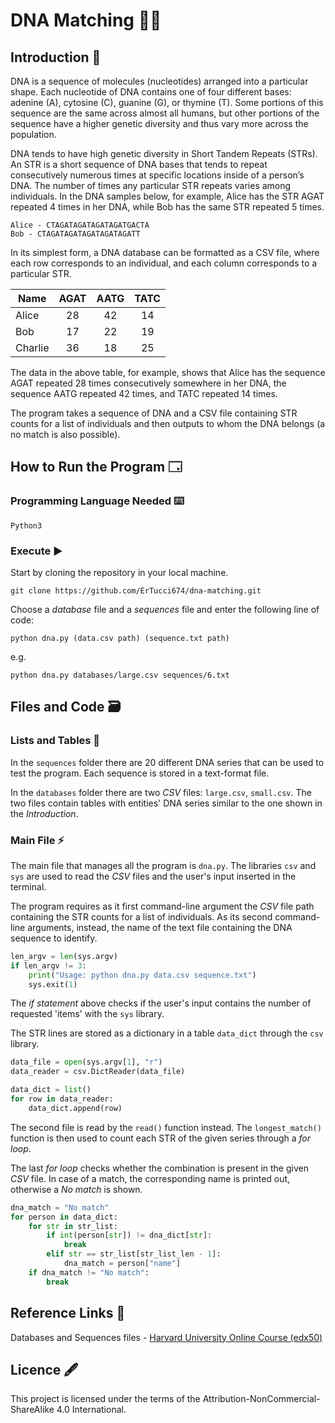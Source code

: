 # DNA Matching 🧬👥
## Introduction 📖
DNA is a sequence of molecules (nucleotides) arranged into a particular shape. Each nucleotide of DNA contains one of four different bases: adenine (A), cytosine (C), guanine (G), or thymine (T). Some portions of this sequence are the same across almost all humans, but other portions of the sequence have a higher genetic diversity and thus vary more across the population.

DNA tends to have high genetic diversity in Short Tandem Repeats (STRs). An STR is a short sequence of DNA bases that tends to repeat consecutively numerous times at specific locations inside of a person’s DNA. The number of times any particular STR repeats varies among individuals. In the DNA samples below, for example, Alice has the STR AGAT repeated 4 times in her DNA, while Bob has the same STR repeated 5 times.

```
Alice - CTAGATAGATAGATAGATGACTA
Bob - CTAGATAGATAGATAGATAGATT
```

In its simplest form, a DNA database can be formatted as a CSV file, where each row corresponds to an individual, and each column corresponds to a particular STR.

|Name   |AGAT   |AATG   |TATC   |
|-      |:-:    |:-:    |:-:    |
|Alice  |28     |42     |14     |
|Bob    |17     |22     |19     |
|Charlie|36     |18     |25     |

The data in the above table, for example, shows that Alice has the sequence AGAT repeated 28 times consecutively somewhere in her DNA, the sequence AATG repeated 42 times, and TATC repeated 14 times.

The program takes a sequence of DNA and a CSV file containing STR counts for a list of individuals and then outputs to whom the DNA belongs (a no match is also possible).

## How to Run the Program 🗔
### Programming Language Needed ⌨️
```
Python3
```
### Execute ▶️
Start by cloning the repository in your local machine.

```
git clone https://github.com/ErTucci674/dna-matching.git
```

Choose a _database_ file and a _sequences_ file and enter the following line of code:

```
python dna.py (data.csv path) (sequence.txt path)
```
e.g.
```
python dna.py databases/large.csv sequences/6.txt
```

## Files and Code 🗃️
### Lists and Tables 📄
In the `sequences` folder there are 20 different DNA series that can be used to test the program. Each sequence is stored in a text-format file.

In the `databases` folder there are two _CSV_ files: `large.csv`, `small.csv`. The two files contain tables with entities' DNA series similar to the one shown in the _Introduction_.

### Main File ⚡
The main file that manages all the program is `dna.py`. The libraries `csv` and `sys` are used to read the _CSV_ files and the user's input inserted in the terminal.

The program requires as it first command-line argument the _CSV_ file path containing the STR counts for a list of individuals. As its second command-line arguments, instead, the name of the text file containing the DNA sequence to identify.

```python
len_argv = len(sys.argv)
if len_argv != 3:
    print("Usage: python dna.py data.csv sequence.txt")
    sys.exit(1)
```

The _if statement_ above checks if the user's input contains the number of requested 'items' with the `sys` library.

The STR lines are stored as a dictionary in a table `data_dict` through the `csv` library.

```python
data_file = open(sys.argv[1], "r")
data_reader = csv.DictReader(data_file)

data_dict = list()
for row in data_reader:
    data_dict.append(row)
```

The second file is read by the `read()` function instead. The `longest_match()` function is then used to count each STR of the given series through a _for loop_.

The last _for loop_ checks whether the combination is present in the given _CSV_ file. In case of a match, the corresponding name is printed out, otherwise a _No match_ is shown.

```python
dna_match = "No match"
for person in data_dict:
    for str in str_list:
        if int(person[str]) != dna_dict[str]:
            break
        elif str == str_list[str_list_len - 1]:
            dna_match = person["name"]
    if dna_match != "No match":
        break
```

## Reference Links 🔗
Databases and Sequences files - [Harvard University Online Course (edx50)](https://cs50.harvard.edu/x/2023/psets/6/dna/)

## Licence 🖋️
This project is licensed under the terms of the Attribution-NonCommercial-ShareAlike 4.0 International.